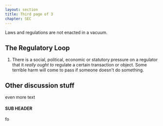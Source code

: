 ```yaml
---
layout: section
title: Third page of 3
chapter: SEC
---
```


Laws and regulations are not enacted in a vacuum. 


## The Regulatory Loop

1. There is a social, political, economic or statutory pressure on a regulator that it _really ought to_ regulate a certain transaction or object. Some terrible harm will come to pass if someone doesn't do something.

## Other discussion stuff

even more text

#### SUB HEADER
fo
